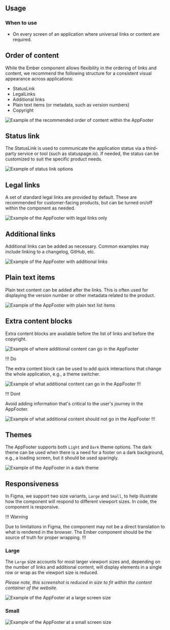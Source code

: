 ## Usage

### When to use

- On every screen of an application where universal links or content are required.

## Order of content

While the Ember component allows flexibility in the ordering of links and content, we recommend the following structure for a consistent visual appearance across applications: 

- StatusLink
- LegalLinks
- Additional links
- Plain text items (or metadata, such as version numbers)
- Copyright

![Example of the recommended order of content within the AppFooter](/assets/components/app-footer/app-footer-order-priority.png)

## Status link

The StatusLink is used to communicate the application status via a third-party service or tool (such as statuspage.io). If needed, the status can be customized to suit the specific product needs.

![Example of status link options](/assets/components/app-footer/status-link-options.png)

## Legal links

A set of standard legal links are provided by default. These are recommended for customer-facing products, but can be turned on/off within the component as needed. 

![Example of the AppFooter with legal links only](/assets/components/app-footer/app-footer-legal-links.png)

## Additional links

Additional links can be added as necessary. Common examples may include linking to a changelog, GitHub, etc.

![Example of the AppFooter with additional links](/assets/components/app-footer/app-footer-additional-links.png)

## Plain text items

Plain text content can be added after the links. This is often used for displaying the version number or other metadata related to the product. 

![Example of the AppFooter with plain text list items](/assets/components/app-footer/app-footer-items.png)

## Extra content blocks

Extra content blocks are available before the list of links and before the copyright.

![Example of where additional content can go in the AppFooter](/assets/components/app-footer/app-footer-extra-content.png)

!!! Do

The extra content block can be used to add quick interactions that change the whole application, e.g., a theme switcher.

![Example of what additional content can go in the AppFooter](/assets/components/app-footer/app-footer-extra-content-do.png)
!!!

!!! Dont

Avoid adding information that's critical to the user's journey in the AppFooter. 

![Example of what additional content should not go in the AppFooter](/assets/components/app-footer/app-footer-extra-content-dont.png)
!!!

## Themes

The AppFooter supports both `Light` and `Dark` theme options. The dark theme can be used when there is a need for a footer on a dark background, e.g., a loading screen, but it should be used sparingly. 

![Example of the AppFooter in a dark theme](/assets/components/app-footer/app-footer-dark.png)

## Responsiveness

In Figma, we support two size variants, `Large` and `Small`, to help illustrate how the component will respond to different viewport sizes. In code, the component is responsive. 

!!! Warning 

Due to limitations in Figma, the component may not be a direct translation to what is rendered in the browser. The Ember component should be the source of truth for proper wrapping.
!!!

### Large

The `Large` size accounts for most larger viewport sizes and, depending on the number of links and additional content, will display elements in a single row or wrap as the viewport size is reduced.

_Please note, this screenshot is reduced in size to fit within the content container of the website._

![Example of the AppFooter at a large screen size](/assets/components/app-footer/app-footer-large.png)

### Small

![Example of the AppFooter at a small screen size](/assets/components/app-footer/app-footer-small.png)